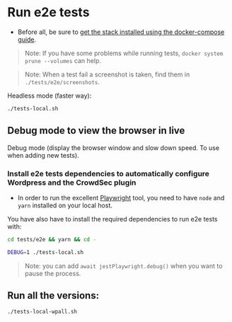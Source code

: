 # Run e2e tests

* Before all, be sure to [get the stack installed using the docker-compose guide](install-with-docker-compose.md).

> Note: If you have some problems while running tests, `docker system prune --volumes` can help.

> Note: When a test fail a screenshot is taken, find them in `./tests/e2e/screenshots`.

Headless mode (faster way):

```bash
./tests-local.sh
```

## Debug mode to view the browser in live

Debug mode (display the browser window and slow down speed. To use when adding new tests).

### Install e2e tests dependencies to automatically configure Wordpress and the CrowdSec plugin

* In order to run the excellent [Playwright](https://playwright.dev/) tool, you need to have `node` and `yarn` installed on your local host.

You have also have to install the required dependencies to run e2e tests with:

```bash
cd tests/e2e && yarn && cd -
```

```bash
DEBUG=1 ./tests-local.sh
```

> Note: you can add `await jestPlaywright.debug()` when you want to pause the process.

## Run all the versions:

```bash
./tests-local-wpall.sh
```